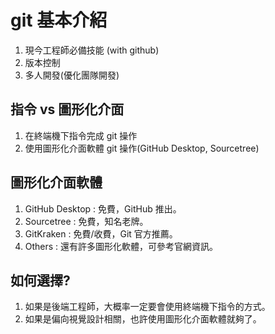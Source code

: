 # git 基本介紹

1. 現今工程師必備技能 (with github)
2. 版本控制
3. 多人開發(優化團隊開發)

## 指令 vs 圖形化介面

1. 在終端機下指令完成 git 操作
2. 使用圖形化介面軟體 git 操作(GitHub Desktop, Sourcetree)

## 圖形化介面軟體

1. GitHub Desktop : 免費，GitHub 推出。
2. Sourcetree : 免費，知名老牌。
3. GitKraken : 免費/收費，Git 官方推薦。
4. Others : 還有許多圖形化軟體，可參考官網資訊。

## 如何選擇?

1. 如果是後端工程師，大概率一定要會使用終端機下指令的方式。
2. 如果是偏向視覺設計相關，也許使用圖形化介面軟體就夠了。
